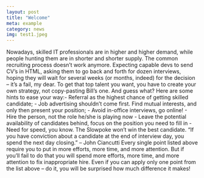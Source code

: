 ```yaml
---
layout: post
title: "Welcome"
meta: example
category: news
img: test1.jpeg
---
```

Nowadays, skilled IT professionals are in higher and higher demand, while people hunting them are in shorter and shorter supply. The common recruiting process doesn’t work anymore. Expecting capable devs to send CV’s in HTML, asking them to go back and forth for dozen interviews, hoping they will wait for several weeks (or months, indeed) for the decision – it’s a fail, my dear. 
To get that top talent you want, you have to create your own strategy, not copy-pasting Bill’s one. 
And guess what? Here are some hints to ease your way:- Referral as the highest chance of getting skilled candidate; - Job advertising shouldn’t come first. Find mutual interests, and only then present your position; - Avoid in-office interviews, go online! - Hire the person, not the role he/she is playing now - Leave the potential availability of candidates behind, focus on the position you need to fill in - Need for speed, you know. The Slowpoke won’t win the best candidate. “If you have conviction about a candidate at the end of interview day, you spend the next day closing.” – John Ciancutti Every single point listed above require you to put in more efforts, more time, and more attention. But if you’ll fail to do that you will spend more efforts, more time, and more attention to fix inappropriate hire. Even if you can apply only one point from the list above – do it, you will be surprised how much difference it makes!